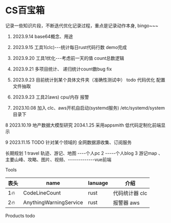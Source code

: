 # CS百宝箱
记录一些知识片段，不断迭代优化记录过程，重点是记录动作本身, bingo~~~


1.   2023.9.14
     base64概念、用途
2.   2023.9.15
      工具1(clc)---统计每日rust代码行数  demo完成
3.   2023.9.20
     工具1优化---考虑前一天的值 count总数逻辑
4.   2023.9.21
     多项目统计、 递归统计count数bug fix
5.   2023.9.23
       目前统计到某个具体文件夹（准确性测试中）
      todo  代码优化 配置文件抽取

6.   2023.9.23
      工具2(aws)   cpu/内存 报警
     
7.   2023.10.08
        加入 clc、aws开机自启动(systemd服务)
        /etc/systemd/system目录下
     
8   2023.10.19
         地产数据大模型研究
    2034.1.25
          采用appsmith 低代码定制化前端显示

9   2023.11.15 TODO
        针对某个领域的 全网数据源收集、订阅服务

        

长期规划
1   travel 轨迹、游记、地图 ----个人pc
2   -----个人blog
3   游记map 、主要山峰、攻略、图片、视频、-------------vue前端


Tools
     
表头  | name  | lanuage  | 介绍
---- | ----- |  ------  | ------ 
1🔥  | CodeLineCount |  rust |代码统计器 clc 
2🔥 | AnythingWarningService |   rust |报警器 aws


Products
    todo
